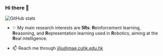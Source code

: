 ### Hi there 👋

![GitHub stats](https://github-readme-stats.vercel.app/api?username=Skylark0924&count_private=true&bg_color=50,e96123,904e98&title_color=fff&text_color=fff&icon_color=79ff97&show_icons=true)


<!--
theme:dark, radical, merko, gruvbox, tokyonight, onedark, cobalt, synthwave, highcontrast, dracula
check all theme at https://github.com/anuraghazra/github-readme-stats/blob/master/themes/README.md
**Skylark0924/Skylark0924** is a ✨ _special_ ✨ repository because its `README.md` (this file) appears on your GitHub profile.

Here are some ideas to get you started:

- ✨ My main research interests are **5R**s: **R**einforcement learning, **R**easoning, and **R**epresentation learning used in **R**obotics, aiming at the **R**eal intelligence. 
- 🔭 I’m currently working on robot reasoning navigation, like CVPR Habitat competition.
- 🌱 I’m currently learning graph neural networks.
- 💼 I'm currently working as a research intern at Huawei 2012 Central Research Institute.
- 🎓 I'm also a last-year graduate student of Shanghai Jiao Tong University and finding a worldwide Ph.D. position in robot learning now.
- 🌱 I’m currently learning graph neural networks.
- 👯 I’m looking to collaborate on ...
- 🤔 I’m looking for help with ...
- 💬 Ask me about ...

- 😄 Pronouns: ...
- ⚡ Fun fact: ...

-->

- ✨ My main research interests are **5Rs**: **R**einforcement learning, **R**easoning, and **R**epresentation learning used in **R**obotics, aiming at the **R**eal intelligence. 

- 📫 Reach me through jjliu@mae.cuhk.edu.hk
